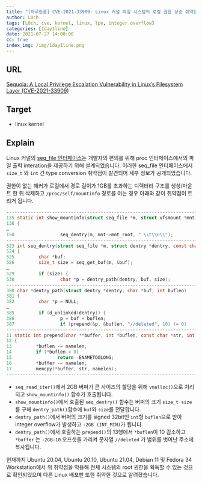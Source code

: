 ```yaml
---
title: "[하루한줄] CVE-2021-33909: Linux 커널 파일 시스템의 로컬 권한 상승 취약점"
author: L0ch
tags: [L0ch, cve, kernel, linux, lpe, integer overflow]
categories: [1day1line]
date: 2021-07-27 14:00:00
cc: true
index_img: /img/1day1line.png
---
```


## URL

[Sequoia: A Local Privilege Escalation Vulnerability in Linux’s Filesystem Layer (CVE-2021-33909)](https://blog.qualys.com/vulnerabilities-threat-research/2021/07/20/sequoia-a-local-privilege-escalation-vulnerability-in-linuxs-filesystem-layer-cve-2021-33909)

## Target

- linux kernel

## Explain

Linux 커널의 [seq_file 인터페이스](https://www.kernel.org/doc/html/latest/filesystems/seq_file.html#the-iterator-interface)는 개발자의 편의를 위해 proc 인터페이스에서의 파일 출력 interation을 제공하기 위해 설계되었습니다. 이러한 seq_file 인터페이스에서 `size_t` 와 `int` 간 type conversion 취약점이 발견되어 세부 정보가 공개되었습니다.

권한이 없는 해커가 로컬에서 경로 길이가 1GB를 초과하는 디렉터리 구조를 생성/마운트 한 뒤 삭제하고 `/proc/self/mountinfo` 경로를 여는 경우 아래와 같이 취약점이 트리거 됩니다.

```c
------------------------------------------------------------------------
135 static int show_mountinfo(struct seq_file *m, struct vfsmount *mnt)
136 {
…
150                 seq_dentry(m, mnt->mnt_root, " \\t\\n\\");
------------------------------------------------------------------------
523 int seq_dentry(struct seq_file *m, struct dentry *dentry, const char *esc)
524 {
525         char *buf;
526         size_t size = seq_get_buf(m, &buf);
…
529         if (size) {
530                 char *p = dentry_path(dentry, buf, size);
------------------------------------------------------------------------
380 char *dentry_path(struct dentry *dentry, char *buf, int buflen)
381 {
382         char *p = NULL;
…
385         if (d_unlinked(dentry)) {
386                 p = buf + buflen;
387                 if (prepend(&p, &buflen, "//deleted", 10) != 0)
------------------------------------------------------------------------
11 static int prepend(char **buffer, int *buflen, const char *str, int namelen)
12 {
13         *buflen -= namelen;
14         if (*buflen < 0)
15                 return -ENAMETOOLONG;
16         *buffer -= namelen;
17         memcpy(*buffer, str, namelen);
------------------------------------------------------------------------
```

- `seq_read_iter()`에서 2GB 버퍼가 큰 사이즈의 할당을 위해 `vmalloc()`으로 처리되고 `show_mountinfo()` 함수가 호출됩니다.
- `show_mountinfo()`에서 호출된 `seq_dentry()` 함수는 버퍼의 크기 `size_t size`를 구해 `dentry_path()`함수에 `buf`와 `size`를 전달합니다.
- `dentry_path()`에서 버퍼의 크기를 signed 32bit인 `int`형 `buflen`으로 받아 integer overflow가 발생하고 `-2GB (INT_MIN)`가 됩니다.
- `dentry_path()`에서 호출하는 `prepend()`의 13행에서 `*buflen`이 10 감소하고 `*buffer` 는 `-2GB-10` 오프셋을 가리켜 문자열 `//deleted` 가 범위를 벗어난 주소에 복사됩니다.

현재까지 Ubuntu 20.04, Ubuntu 20.10, Ubuntu 21.04, Debian 11 및 Fedora 34 Workstation에서 위 취약점을 악용해 전체 시스템의 root 권한을 획득할 수 있는 것으로 확인되었으며 다른 Linux 배포판 또한 취약한 것으로 알려졌습니다.